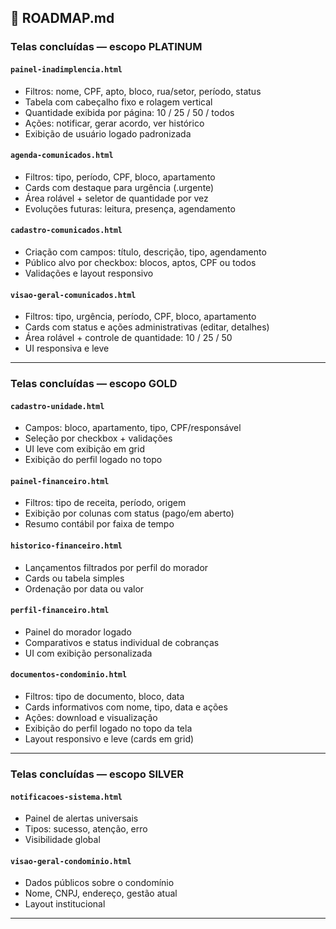 ## 🧭 ROADMAP.md

### Telas concluídas — escopo PLATINUM

#### `painel-inadimplencia.html`
- Filtros: nome, CPF, apto, bloco, rua/setor, período, status
- Tabela com cabeçalho fixo e rolagem vertical
- Quantidade exibida por página: 10 / 25 / 50 / todos
- Ações: notificar, gerar acordo, ver histórico
- Exibição de usuário logado padronizada

#### `agenda-comunicados.html`
- Filtros: tipo, período, CPF, bloco, apartamento
- Cards com destaque para urgência (.urgente)
- Área rolável + seletor de quantidade por vez
- Evoluções futuras: leitura, presença, agendamento

#### `cadastro-comunicados.html`
- Criação com campos: título, descrição, tipo, agendamento
- Público alvo por checkbox: blocos, aptos, CPF ou todos
- Validações e layout responsivo

#### `visao-geral-comunicados.html`
- Filtros: tipo, urgência, período, CPF, bloco, apartamento
- Cards com status e ações administrativas (editar, detalhes)
- Área rolável + controle de quantidade: 10 / 25 / 50
- UI responsiva e leve

---

### Telas concluídas — escopo GOLD

#### `cadastro-unidade.html`
- Campos: bloco, apartamento, tipo, CPF/responsável
- Seleção por checkbox + validações
- UI leve com exibição em grid
- Exibição do perfil logado no topo

#### `painel-financeiro.html`
- Filtros: tipo de receita, período, origem
- Exibição por colunas com status (pago/em aberto)
- Resumo contábil por faixa de tempo

#### `historico-financeiro.html`
- Lançamentos filtrados por perfil do morador
- Cards ou tabela simples
- Ordenação por data ou valor

#### `perfil-financeiro.html`
- Painel do morador logado
- Comparativos e status individual de cobranças
- UI com exibição personalizada

#### `documentos-condominio.html`
- Filtros: tipo de documento, bloco, data
- Cards informativos com nome, tipo, data e ações
- Ações: download e visualização
- Exibição do perfil logado no topo da tela
- Layout responsivo e leve (cards em grid)

---

### Telas concluídas — escopo SILVER

#### `notificacoes-sistema.html`
- Painel de alertas universais
- Tipos: sucesso, atenção, erro
- Visibilidade global

#### `visao-geral-condominio.html`
- Dados públicos sobre o condomínio
- Nome, CNPJ, endereço, gestão atual
- Layout institucional

---

